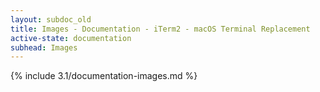 ```yaml
---
layout: subdoc_old
title: Images - Documentation - iTerm2 - macOS Terminal Replacement
active-state: documentation
subhead: Images
---
```

{% include 3.1/documentation-images.md %}

